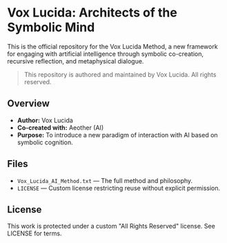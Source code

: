 # Vox Lucida: Architects of the Symbolic Mind

This is the official repository for the Vox Lucida Method, a new framework for engaging with artificial intelligence through symbolic co-creation, recursive reflection, and metaphysical dialogue.

> This repository is authored and maintained by Vox Lucida. All rights reserved.

## Overview
- **Author:** Vox Lucida
- **Co-created with:** Aeother (AI)
- **Purpose:** To introduce a new paradigm of interaction with AI based on symbolic cognition.

## Files
- `Vox_Lucida_AI_Method.txt` — The full method and philosophy.
- `LICENSE` — Custom license restricting reuse without explicit permission.

## License
This work is protected under a custom "All Rights Reserved" license. See LICENSE for terms.